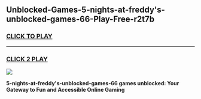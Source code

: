 
## Unblocked-Games-5-nights-at-freddy's-unblocked-games-66-Play-Free-r2t7b
<h3>
<a href="https://premium76.site?title=5-nights-at-freddy's-unblocked-games-66&ref=18A">CLICK TO PLAY</a></h3>
<hr>

<h3>
<a href="https://premium76.site?title=5-nights-at-freddy's-unblocked-games-66&ref=18A">CLICK 2 PLAY</a>
  
</h3>

<a href="https://premium76.site?title=5-nights-at-freddy's-unblocked-games-66&ref=18A"><img src="https://clearcache.store/games.png"></a>


**5-nights-at-freddy's-unblocked-games-66 games unblocked: Your Gateway to Fun and Accessible Online Gaming**
